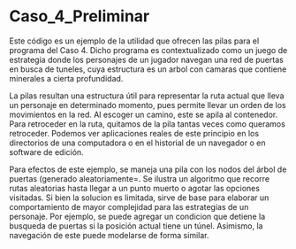 # Caso_4_Preliminar

Este código es un ejemplo de la utilidad que ofrecen las pilas para el programa del Caso 4.
Dicho programa es contextualizado como un juego de estrategia donde los personajes de un jugador
navegan una red de puertas en busca de tuneles, cuya estructura es un arbol con camaras que contiene
minerales a cierta profundidad.

La pilas resultan una estructura útil para representar la ruta actual que lleva un personaje en determinado
momento, pues permite llevar un orden de los movimientos en la red. Al escoger un camino, este se apila al
contenedor. Para retroceder en la ruta, quitamos de la pila tantas veces como queramos retroceder. Podemos
ver aplicaciones reales de este principio en los directorios de una computadora o en el historial de un
navegador o en software de edición.

Para efectos de este ejemplo, se maneja una pila con los nodos del árbol de puertas (generado aleatoriamente=.
Se ilustra un algoritmo que recorre rutas aleatorias hasta llegar a un punto muerto o agotar las opciones
visitadas. Si bien la solucion es limitada, sirve de base para elaborar un comportamiento de mayor complejidad
para las estrategias de un personaje. Por ejemplo, se puede agregar un condicion que detiene la busqueda de puertas
si la posición actual tiene un túnel. Asimismo, la navegación de este puede modelarse de forma similar.
